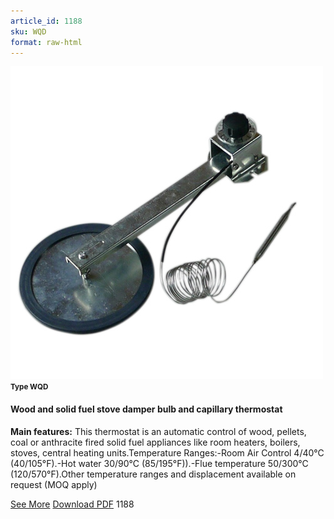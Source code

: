 ```yaml
---
article_id: 1188
sku: WQD
format: raw-html
---
```

 <!-- <span class="tag-top">New</span> -->
 <img src="../new-images/WQD.jpg" class="card-imgs mb-2">
 <small class="text-grey mb-2"><b>Type WQD</b> </small>
 <h4>Wood and solid fuel stove damper bulb and capillary thermostat</h4>
 <p><b>Main features:</b> This thermostat is an automatic control of wood, pellets, coal or anthracite fired solid fuel appliances like room heaters, boilers, stoves, central heating units.Temperature Ranges:-Room Air Control 4/40&#xB0;C (40/105&#xB0;F).-Hot water 30/90&#xB0;C (85/195&#xB0;F)).-Flue temperature 50/300&#xB0;C (120/570&#xB0;F).Other temperature ranges and displacement available on request (MOQ apply)</p>
 <div class="btns">
 <a href="../en/wqd.html" class="btn-red">See More</a>
 <a href="../en/pdf/WQD-EN-20150717.pdf" target="_blank" class="btn-red">Download PDF</a>
 <!-- <a href="javascript:void(0);" class="access-link"> Access full catalogue <i class="fa fa-external-link" aria-hidden="true"></i> </a> -->
 <span class="number-btn">1188</span>
 </div>
 